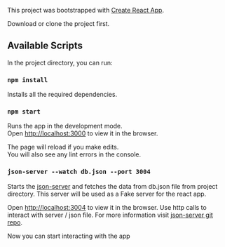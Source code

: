 This project was bootstrapped with [Create React App](https://github.com/facebook/create-react-app).

Download or clone the project first.

## Available Scripts

In the project directory, you can run:

### `npm install`

Installs all the required dependencies. 

### `npm start`

Runs the app in the development mode.<br>
Open [http://localhost:3000](http://localhost:3000) to view it in the browser.

The page will reload if you make edits.<br>
You will also see any lint errors in the console.

### `json-server --watch db.json --port 3004`

Starts the [json-server](https://www.npmjs.com/package/json-server) and fetches the data from db.json file from project directory. This server will be used as a Fake server for the react app.

Open [http://localhost:3004](http://localhost:3004) to view it in the browser. Use http calls to interact with server / json file. For more information visit [json-server git repo](https://github.com/typicode/json-server).

Now you can start interacting with the app
